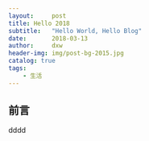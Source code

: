 ```yaml
---
layout:     post
title: Hello 2018
subtitle:   "Hello World, Hello Blog"
date:       2018-03-13
author:     dxw
header-img: img/post-bg-2015.jpg
catalog: true
tags:
    - 生活
---
```



## 前言
dddd

